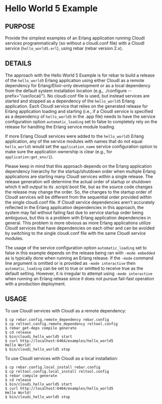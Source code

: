 # Hello World 5 Example

## PURPOSE

Provide the simplest examples of an Erlang application running
CloudI services programmatically (so without a cloudi.conf file)
with a CloudI service (`hello_world5.erl`), using rebar (rebar version 2.x).

## DETAILS

The approach with the Hello World 5 Example is for rebar to build a release
of the `hello_world5` Erlang application using either CloudI as a remote
dependency for Erlang/Elixir-only development or as
a local dependency from the default system installation location
(e.g., ./configure --prefix="/usr/local/").  No cloudi.conf file
is used, but instead services are started and stopped as a dependency of
the `hello_world5` Erlang application.  Each CloudI service that relies on
the generated release for Erlang application loading and starting
(i.e., if a CloudI service is specified as a dependency of
 `hello_world5` in the .app file) needs to have the
service configuration option `automatic_loading` set to false to completely
rely on the release for handling the Erlang service module loading.

If more Erlang CloudI services were added to the `hello_world5` Erlang
application, any of the service modules with names that do not equal
`hello_world5` would set the `application_name` service configuration option
to make sure the application ownership is clear
(e.g., for `application:get_env/1`).

Please keep in mind that this approach depends on the Erlang application
dependency hierarchy for the startup/shutdown order when multiple
Erlang applications are starting many CloudI services within a single release.
The release generation will determine the actual order of startup or shutdown
which it will output to its .script/.boot file, but as the source code changes
the release may change the order.  So, the changes to the startup order of
CloudI services will be different from the sequential order provided within the
single cloudi.conf file.  If CloudI service dependencies aren't accurately
reflected in the Erlang application dependencies in this approach, the system
may fail without failing fast due to service startup order being ambiguous,
but this is a problem with Erlang application dependencies in general.
This problem is more obvious as more Erlang applications utilize CloudI
services that have dependencies on each other and can be avoided by switching
to the single cloudi.conf file with the same CloudI service modules.

The usage of the service configuration option `automatic_loading` set to false
in this example depends on the release being ran with `-mode embedded` as is
typically done when running an Erlang release.  If the `-mode` command line
argument is omitted or is provided as `-mode interactive` then
`automatic_loading` can be set to true or omitted to receive true as the
default setting.  However, it is irregular to attempt using `-mode interactive`
when running an Erlang release since it does not pursue fail-fast operation
with a production deployment.

## USAGE

To use CloudI services with CloudI as a remote dependency:

    $ cp rebar.config.remote_dependency rebar.config
    $ cp reltool.config.remote_dependency reltool.config
    $ rebar get-deps compile generate
    $ cd release
    $ bin/cloudi_hello_world5 start
    $ curl http://localhost:6464/examples/hello_world5
    Hello World!
    $ bin/cloudi_hello_world5 stop

To use CloudI services with CloudI as a local installation:

    $ cp rebar.config.local_install rebar.config
    $ cp reltool.config.local_install reltool.config
    $ rebar compile generate
    $ cd release
    $ bin/cloudi_hello_world5 start
    $ curl http://localhost:6464/examples/hello_world5
    Hello World!
    $ bin/cloudi_hello_world5 stop

